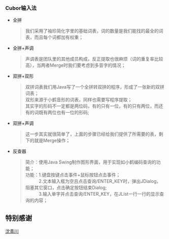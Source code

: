 ### Cubor输入法
* 全拼
  > 我们采用了袖珍简化字里的基础词表，词的数量是我们能找的最全的词表，而且每个词都加有权重；
* 全拼+声调
  > 声调表是团队里的其他成员构成，反正提取也很麻烦（词的重复率比较高），当两者Merge时我们要考虑到多音字的情况；
* 双拼+双形
  > 双拼词表我们用Java写了一个全拼转双拼的程序，形成了一张新的双拼词表；  
  > 双形来源于小鹤音形的词表，同样也需要写程序提取；  
  > 其实字的形码不一定都是两位码，有的只有一位，有的只有两位，而还有的词既有两位也有一位的形码;
* 双拼+声调
  > 这一步其实就很简单了，上面的步骤已经给我们提供了所需要的表，剩下的就是Merge操作；
* 反查器
  > 简介：使用Java Swing制作图形界面，用于实现如小鹤编码查询的功能；    
  > 功能：1.键盘按键点击事件+鼠标按钮点击事件；  
  &ensp;&ensp;&ensp;&ensp;&ensp;&ensp;2.文本输入框为空且点击查询/ENTER_KEY时，弹出JDialog，阻塞其它窗口，点击确定按钮结束Dialog;  
  &ensp;&ensp;&ensp;&ensp;&ensp;&ensp;3.输入单字并点击查询/ENTER_KEY，在JList一行一行的显示查询的内容；  
## 特别感谢
   [沈青川](https://github.com/ShenQingchuan)
   
         
